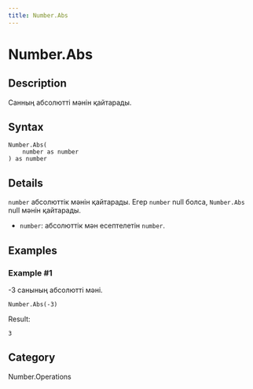```yaml
---
title: Number.Abs
---
```


# Number.Abs


## Description

Санның абсолютті мәнін қайтарады.


## Syntax

```powerquery
Number.Abs(
    number as number
) as number
```


## Details

<code>number</code> абсолюттік мәнін қайтарады. Егер <code>number</code> null болса, <code>Number.Abs</code> null мәнін қайтарады.    <ul>        <li><code>number</code>: абсолюттік мән есептелетін <code>number</code>.</li>      </ul>


## Examples

### Example #1 
-3 санының абсолютті мәні.
```powerquery
Number.Abs(-3)
```

Result: 
```powerquery
3
```




## Category
Number.Operations

